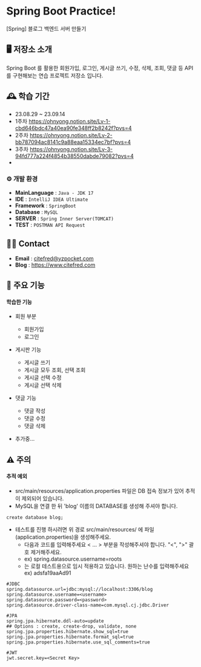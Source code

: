 # Spring Boot Practice!
[Spring] 블로그 백엔드 서버 만들기

## 🖥️ 저장소 소개
Spring Boot 를 활용한 회원가입, 로그인, 게시글 쓰기, 수정, 삭제, 조회, 댓글 등 API를 구현해보는 연습 프로젝트 저장소 입니다.
## 🕰️ 학습 기간
* 23.08.29 ~ 23.09.14
* 1주차 https://ohnyong.notion.site/Lv-1-cbd646bdc47a40ea90fe348ff2b8242f?pvs=4
* 2주차 https://ohnyong.notion.site/Lv-2-bb787094ac8141c9a88eaa15334ec7bf?pvs=4
* 3주차 https://ohnyong.notion.site/Lv-3-94fd777a224f4854b38550dabde79082?pvs=4
* 

### ⚙️ 개발 환경
- **MainLanguage** : `Java - JDK 17`
- **IDE** : `IntelliJ IDEA Ultimate`
- **Framework** : `SpringBoot`
- **Database** : `MySQL`
- **SERVER** : `Spring Inner Server(TOMCAT)` 
- **TEST** : `POSTMAN API Request` 

## 👋🏻 Contact
- **Email** : citefred@yzpocket.com
- **Blog** : https://www.citefred.com

## 📌 주요 기능
#### 학습한 기능
* 회원 부분
    - 회원가입
    - 로그인

* 게시판 기능
    - 게시글 쓰기
    - 게시글 모두 조회, 선택 조회
    - 게시글 선택 수정
    - 게시글 선택 삭제

* 댓글 기능
    - 댓글 작성
    - 댓글 수정
    - 댓글 삭제

* 추가중…

## ⚠️ 주의
#### 추적 예외
* src/main/resources/application.properties 파일은 DB 접속 정보가 있어 추적이 제외되어 있습니다.
* MySQL을 연결 한 뒤 'blog' 이름의 DATABASE를 생성해 주셔야 합니다.
```
create database blog;
```
* 테스트를 진행 하시려면 위 경로 src/main/resources/ 에 파일(application.properties)을 생성해주세요.
  - 다음과 코드를 입력해주세요 < ... > 부분을 작성해주셔야 합니다. "<", ">" 괄호 제거해주세요.
  - ex) spring.datasource.username=roots
  - <Secret Key> 는 로컬 테스트용으로 임시 적용하고 있습니다. 원하는 난수를 입력해주세요 ex) adsfa19aaAd91
```
#JDBC
spring.datasource.url=jdbc:mysql://localhost:3306/blog
spring.datasource.username=<username>
spring.datasource.password=<password>
spring.datasource.driver-class-name=com.mysql.cj.jdbc.Driver

#JPA
spring.jpa.hibernate.ddl-auto=update
## Options : create, create-drop, validate, none
spring.jpa.properties.hibernate.show_sql=true
spring.jpa.properties.hibernate.format_sql=true
spring.jpa.properties.hibernate.use_sql_comments=true

#JWT
jwt.secret.key=<Secret Key>
```